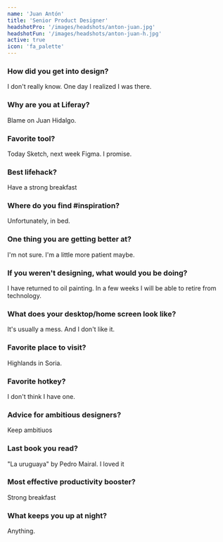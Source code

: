 ```yaml
---
name: 'Juan Antón'
title: 'Senior Product Designer'
headshotPro: '/images/headshots/anton-juan.jpg'
headshotFun: '/images/headshots/anton-juan-h.jpg'
active: true
icon: 'fa_palette'
---
```


### How did you get into design?

I don't really know. One day I realized I was there.

### Why are you at Liferay?

Blame on Juan Hidalgo.

### Favorite tool?

Today Sketch, next week Figma. I promise.

### Best lifehack?

Have a strong breakfast

### Where do you find #inspiration?

Unfortunately, in bed.

### One thing you are getting better at?

I'm not sure. I'm a little more patient maybe.

### If you weren't designing, what would you be doing?

I have returned to oil painting. In a few weeks I will be able to retire from technology.

### What does your desktop/home screen look like?

It's usually a mess. And I don't like it.

### Favorite place to visit?

Highlands in Soria.

### Favorite hotkey?

I don't think I have one.

### Advice for ambitious designers?

Keep ambitiuos

### Last book you read?

"La uruguaya" by Pedro Mairal. I loved it

### Most effective productivity booster?

Strong breakfast

### What keeps you up at night?

Anything.
